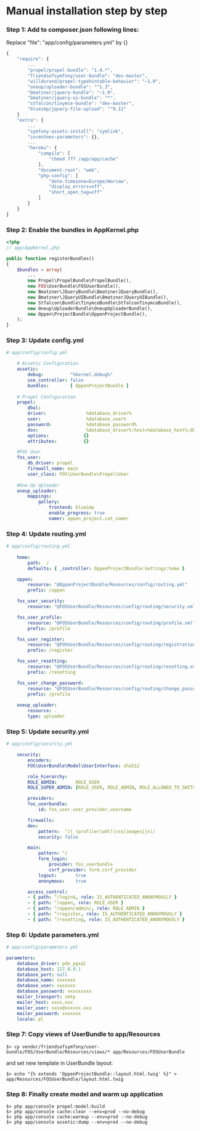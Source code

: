 Manual installation step by step
===============================

### Step 1: Add to composer.json following lines:
Replace "file": "app/config/parameters.yml" by {}

```js
{
    "require": {
        ...
        "propel/propel-bundle": "1.4.*",
        "friendsofsymfony/user-bundle": "dev-master",
        "willdurand/propel-typehintable-behavior": "~1.0",        
        "oneup/uploader-bundle": "^1.3",
        "bmatzner/jquery-bundle": "~1.9",
        "bmatzner/jquery-ui-bundle": "*",
        "stfalcon/tinymce-bundle": "dev-master",
        "blueimp/jquery-file-upload": "^9.11"    
    }
    "extra": {
        ...
        "symfony-assets-install": "symlink",
        "incenteev-parameters": {},
        ...
        "heroku": {
            "compile": [
                "chmod 777 /app/app/cache"
            ],
            "document-root": "web",
            "php-config": [
                "date.timezone=Europe/Warsaw",
                "display_errors=off",
                "short_open_tag=off"
            ]                
        }
    }
}
```
        
### Step 2: Enable the bundles in AppKernel.php

```php
<?php
// app/AppKernel.php

public function registerBundles()
{
    $bundles = array(
        ...
        new Propel\PropelBundle\PropelBundle(),
        new FOS\UserBundle\FOSUserBundle(),          
        new Bmatzner\JQueryBundle\BmatznerJQueryBundle(),
        new Bmatzner\JQueryUIBundle\BmatznerJQueryUIBundle(),
        new Stfalcon\Bundle\TinymceBundle\StfalconTinymceBundle(),
        new Oneup\UploaderBundle\OneupUploaderBundle(),
        new Oppen\ProjectBundle\OppenProjectBundle(),                        
    );
}
```
### Step 3: Update config.yml

```yaml
# app/config/config.yml

    # Assetic Configuration
    assetic:
        debug:          "%kernel.debug%"
        use_controller: false
        bundles:        [ OppenProjectBundle ]
        
    # Propel Configuration
    propel:
        dbal:
        driver:               %database_driver%
        user:                 %database_user%
        password:             %database_password%
        dsn:                  %database_driver%:host=%database_host%;dbname=%database_name%;charset=UTF8
        options:             {}
        attributes:          {}

    #FOS User    
    fos_user:
        db_driver: propel
        firewall_name: main
        user_class: FOS\UserBundle\Propel\User 
    
    #One-Up Uploader       
    oneup_uploader:
        mappings:
            gallery:
                frontend: blueimp 
                enable_progress: true
                namer: oppen_project.cat_namer
```

### Step 4: Update routing.yml
 
```yaml    
# app/config/routing.yml
    
    home:
        path:  /
        defaults: { _controller: OppenProjectBundle:Settings:home }

    oppen:
        resource: "@OppenProjectBundle/Resources/config/routing.yml"
        prefix: /oppen

    fos_user_security:
        resource: "@FOSUserBundle/Resources/config/routing/security.xml"

    fos_user_profile:
        resource: "@FOSUserBundle/Resources/config/routing/profile.xml"
        prefix: /profile

    fos_user_register:
        resource: "@FOSUserBundle/Resources/config/routing/registration.xml"
        prefix: /register

    fos_user_resetting:
        resource: "@FOSUserBundle/Resources/config/routing/resetting.xml"
        prefix: /resetting

    fos_user_change_password:
        resource: "@FOSUserBundle/Resources/config/routing/change_password.xml"
        prefix: /profile       
 
    oneup_uploader:
        resource: .
        type: uploader
```

### Step 5: Update security.yml

```yaml       
# app/config/security.yml

    security:
        encoders:
        FOS\UserBundle\Model\UserInterface: sha512    

        role_hierarchy:
        ROLE_ADMIN:       ROLE_USER
        ROLE_SUPER_ADMIN: [ROLE_USER, ROLE_ADMIN, ROLE_ALLOWED_TO_SWITCH]

        providers:
        fos_userbundle:
            id: fos_user.user_provider.username

        firewalls:
        dev:
            pattern:  ^/(_(profiler|wdt)|css|images|js)/
            security: false

        main:
            pattern: ^/
            form_login:
                provider: fos_userbundle
                csrf_provider: form.csrf_provider
            logout:       true
            anonymous:    true

        access_control:
        - { path: ^/login$, role: IS_AUTHENTICATED_ANONYMOUSLY }
        - { path: ^/oppen, role: ROLE_USER }
        - { path: ^/oppen/admin/, role: ROLE_ADMIN }        
        - { path: ^/register, role: IS_AUTHENTICATED_ANONYMOUSLY }
        - { path: ^/resetting, role: IS_AUTHENTICATED_ANONYMOUSLY }
```

### Step 6: Update parameters.yml

```yaml
# app/config/parameters.yml

parameters:
    database_driver: pdo_pgsql
    database_host: 127.0.0.1
    database_port: null
    database_name: xxxxxxx
    database_user: xxxxxxx
    database_password: xxxxxxxxx
    mailer_transport: smtp
    mailer_host: xxxx.xxx
    mailer_user: xxxx@xxxxxx.xxx
    mailer_password: xxxxxxx
    locale: pl
```

### Step 7: Copy views of UserBundle to app/Resources

    $> cp vendor/friendsofsymfony/user-bundle/FOS/UserBundle/Resources/views/* app/Resources/FOSUserBundle

and set new template in UserBundle layout:

    $> echo "{% extends 'OppenProjectBundle::layout.html.twig' %}" > app/Resources/FOSUserBundle/layout.html.twig

### Step 8: Finally create model and warm up application
    
    $> php app/console propel:model:build
    $> php app/console cache:clear --env=prod --no-debug
    $> php app/console cache:warmup --env=prod --no-debug
    $> php app/console assetic:dump --env=prod --no-debug
    


